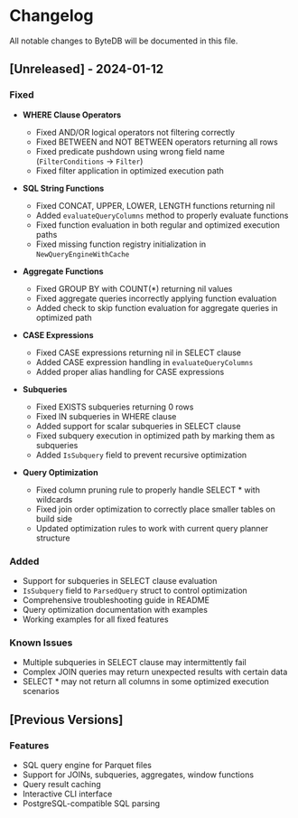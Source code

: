 # Changelog

All notable changes to ByteDB will be documented in this file.

## [Unreleased] - 2024-01-12

### Fixed
- **WHERE Clause Operators**
  - Fixed AND/OR logical operators not filtering correctly
  - Fixed BETWEEN and NOT BETWEEN operators returning all rows
  - Fixed predicate pushdown using wrong field name (`FilterConditions` → `Filter`)
  - Fixed filter application in optimized execution path

- **SQL String Functions**
  - Fixed CONCAT, UPPER, LOWER, LENGTH functions returning nil
  - Added `evaluateQueryColumns` method to properly evaluate functions
  - Fixed function evaluation in both regular and optimized execution paths
  - Fixed missing function registry initialization in `NewQueryEngineWithCache`

- **Aggregate Functions**
  - Fixed GROUP BY with COUNT(*) returning nil values
  - Fixed aggregate queries incorrectly applying function evaluation
  - Added check to skip function evaluation for aggregate queries in optimized path

- **CASE Expressions**
  - Fixed CASE expressions returning nil in SELECT clause
  - Added CASE expression handling in `evaluateQueryColumns`
  - Added proper alias handling for CASE expressions

- **Subqueries**
  - Fixed EXISTS subqueries returning 0 rows
  - Fixed IN subqueries in WHERE clause
  - Added support for scalar subqueries in SELECT clause
  - Fixed subquery execution in optimized path by marking them as subqueries
  - Added `IsSubquery` field to prevent recursive optimization

- **Query Optimization**
  - Fixed column pruning rule to properly handle SELECT * with wildcards
  - Fixed join order optimization to correctly place smaller tables on build side
  - Updated optimization rules to work with current query planner structure

### Added
- Support for subqueries in SELECT clause evaluation
- `IsSubquery` field to `ParsedQuery` struct to control optimization
- Comprehensive troubleshooting guide in README
- Query optimization documentation with examples
- Working examples for all fixed features

### Known Issues
- Multiple subqueries in SELECT clause may intermittently fail
- Complex JOIN queries may return unexpected results with certain data
- SELECT * may not return all columns in some optimized execution scenarios

## [Previous Versions]

### Features
- SQL query engine for Parquet files
- Support for JOINs, subqueries, aggregates, window functions
- Query result caching
- Interactive CLI interface
- PostgreSQL-compatible SQL parsing